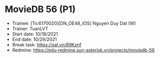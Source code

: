 # MovieDB 56 (P1)
* Trainee:  [To:6170020][DN_OE48_IOS] Nguyen Duy Dat (W)
* Trainer: TuanLVT
* Start date: 10/18/2021
* End date: 10/29/2021
* Break task: https://sal.vn/89Kznf
* Redmine: https://edu-redmine.sun-asterisk.vn/projects/moviedb-56
     
